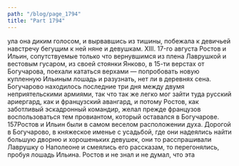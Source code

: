 ```yaml
---
path: "/blog/page_1794"
title: "Part 1794"
---
```


ула она диким голосом, и вырвавшись из тишины, побежала к девичьей навстречу бегущим к ней няне и девушкам.
XIII.
17-го августа Ростов и Ильин, сопутствуемые только что вернувшимся из плена Лаврушкой и вестовым гусаром, из своей стоянки Янково, в 15-ти верстах от Богучарова, поехали кататься верхами — попробовать новую купленную Ильиным лошадь и разузнать, нет ли в деревнях сена.
Богучарово находилось последние три дня между двумя неприятельскими армиями, так что так же легко мог зайти туда русский ариергард, как и французский авангард, и потому Ростов, как заботливый эскадронный командир, желал прежде французов воспользоваться тем провиантом, который оставался в Богучарове.
157Ростов и Ильин были в самом веселом расположении духа. Дорогой в Богучарово, в княжеское именье с усадьбой, где они надеялись найти большую дворню и хорошеньких девушек, они то расспрашивали Лаврушку о Наполеоне и смеялись его рассказам, то перегонялись, пробуя лошадь Ильина.
Ростов и не знал и не думал, что эта
